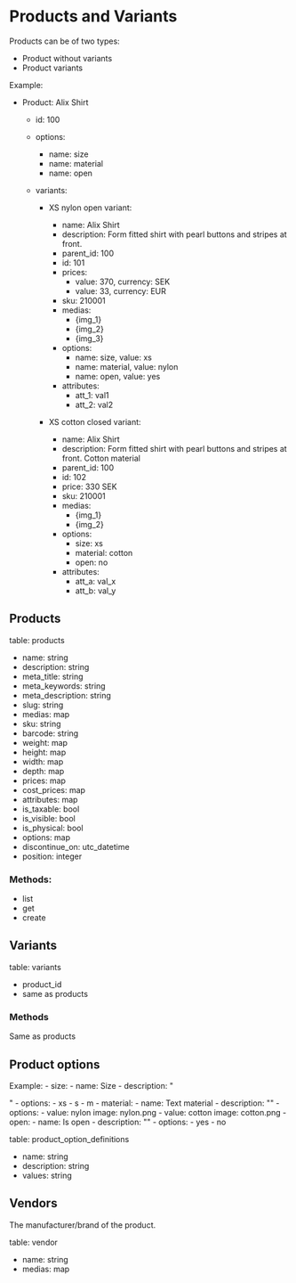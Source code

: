 # Products and Variants

Products can be of two types:

- Product without variants
- Product variants

Example:

- Product: Alix Shirt
  - id: 100
  - options:
    - name: size
    - name: material
    - name: open

  - variants:
    - XS nylon open variant:
      - name: Alix Shirt
      - description: Form fitted shirt with pearl buttons and stripes at front.
      - parent_id: 100
      - id: 101
      - prices:
        - value: 370, currency: SEK
        - value: 33, currency: EUR
      - sku: 210001
      - medias:
        - {img_1}
        - {img_2}
        - {img_3}
      - options:
        - name: size, value: xs
        - name: material, value: nylon
        - name: open, value: yes
      - attributes:
        - att_1: val1
        - att_2: val2
      
    - XS cotton closed variant:
      - name: Alix Shirt
      - description: Form fitted shirt with pearl buttons and stripes at front. Cotton material
      - parent_id: 100
      - id: 102
      - price: 330 SEK
      - sku: 210001
      - medias:
        - {img_1}
        - {img_2}
      - options:
        - size: xs
        - material: cotton
        - open: no
      - attributes:
        - att_a: val_x
        - att_b: val_y
        

## Products

table: products

- name: string
- description: string
- meta_title: string
- meta_keywords: string
- meta_description: string
- slug: string
- medias: map
- sku: string
- barcode: string
- weight: map
- height: map
- width: map
- depth: map
- prices: map
- cost_prices: map
- attributes: map
- is_taxable: bool
- is_visible: bool
- is_physical: bool
- options: map
- discontinue_on: utc_datetime
- position: integer

### Methods:

- list
- get
- create

## Variants

table: variants

- product_id
- same as products

### Methods

Same as products

## Product options

Example:
    - size:
      - name: Size
      - description: "<p><SizeGuide /></p>"
      - options:
        - xs
        - s
        - m
    - material:
      - name: Text material
      - description: ""
      - options:
        - value: nylon
          image: nylon.png
        - value: cotton
          image: cotton.png
    - open:
      - name: Is open
      - description: ""
      - options:
        - yes
        - no

table: product_option_definitions

- name: string
- description: string
- values: string

## Vendors

The manufacturer/brand of the product.

table: vendor

- name: string
- medias: map